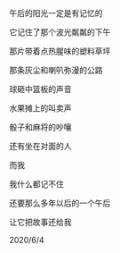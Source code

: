 午后的阳光一定是有记忆的

它记住了那个波光粼粼的下午

那片带着点热腥味的塑料草坪

那条灰尘和喇叭弥漫的公路

球砸中篮板的声音

水果摊上的叫卖声

骰子和麻将的吵嚷

还有坐在对面的人

而我

我什么都记不住

还要那么多年以后的一个午后

让它把故事还给我

2020/6/4